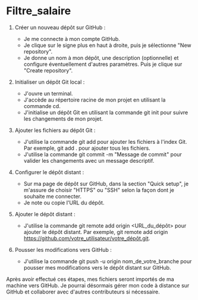 # Filtre_salaire
1. Créer un nouveau dépôt sur GitHub :
   - Je me connecte à mon compte GitHub.
   - Je clique sur le signe plus en haut à droite, puis je sélectionne "New repository".
   - Je donne un nom à mon dépôt, une description (optionnelle) et configure éventuellement d'autres paramètres. Puis je clique sur "Create repository".

2. Initialiser un dépôt Git local :
   - J'ouvre un terminal.
   - J'accède au répertoire racine de mon projet en utilisant la commande cd.
   - J'initialise un dépôt Git en utilisant la commande git init pour suivre les changements de mon projet.

3. Ajouter les fichiers au dépôt Git :
   - J'utilise la commande git add pour ajouter les fichiers à l'index Git. Par exemple, git add . pour ajouter tous les fichiers.
   - J'utilise la commande git commit -m "Message de commit" pour valider les changements avec un message descriptif.

4. Configurer le dépôt distant :
   - Sur ma page de dépôt sur GitHub, dans la section "Quick setup", je m'assure de choisir "HTTPS" ou "SSH" selon la façon dont je souhaite me connecter.
   - Je note ou copie l'URL du dépôt.

5. Ajouter le dépôt distant :
   - J'utilise la commande git remote add origin <URL_du_dépôt> pour ajouter le dépôt distant. Par exemple, git remote add origin https://github.com/votre_utilisateur/votre_dépôt.git.

6. Pousser les modifications vers GitHub :
   - J'utilise la commande git push -u origin nom_de_votre_branche pour pousser mes modifications vers le dépôt distant sur GitHub.

Après avoir effectué ces étapes, mes fichiers seront importés de ma machine vers GitHub. Je pourrai désormais gérer mon code à distance sur GitHub et collaborer avec d'autres contributeurs si nécessaire.
